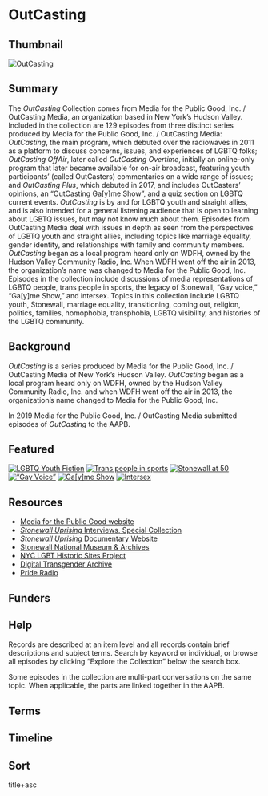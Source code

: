 # OutCasting

## Thumbnail

![OutCasting](https://s3.amazonaws.com/americanarchive.org/special-collections/OutCasting.jpg "OutCasting")

## Summary

The <em>OutCasting</em> Collection comes from Media for the Public Good, Inc. / OutCasting Media, an organization based in New York’s Hudson Valley. Included in the collection are 129 episodes from three distinct series produced by Media for the Public Good, Inc. / OutCasting Media: <em>OutCasting</em>, the main program, which debuted over the radiowaves in 2011 as a platform to discuss concerns, issues, and experiences of LGBTQ folks; <em>OutCasting OffAir</em>, later called <em>OutCasting Overtime</em>, initially an online-only program that later became available for on-air broadcast, featuring youth participants’ (called OutCasters) commentaries on a wide range of issues; and <em>OutCasting Plus</em>, which debuted in 2017, and includes OutCasters’ opinions, an “OutCasting Ga[y]me Show”, and a quiz section on LGBTQ current events. <em>OutCasting</em> is by and for LGBTQ youth and straight allies, and is also intended for a general listening audience that is open to learning about LGBTQ issues, but may not know much about them. Episodes from OutCasting Media deal with issues in depth as seen from the perspectives of LGBTQ youth and straight allies, including topics like marriage equality, gender identity, and relationships with family and community members. <em>OutCasting</em> began as a local program heard only on WDFH, owned by the Hudson Valley Community Radio, Inc. When WDFH went off the air in 2013, the organization’s name was changed to Media for the Public Good, Inc. Episodes in the collection include discussions of media representations of LGBTQ people, trans people in sports, the legacy of Stonewall, “Gay voice,” “Ga[y]me Show,” and intersex. Topics in this collection include LGBTQ youth, Stonewall, marriage equality, transitioning, coming out, religion, politics, families, homophobia, transphobia, LGBTQ visibility, and histories of the LGBTQ community. 

## Background

<em>OutCasting</em> is a series produced by Media for the Public Good, Inc. / OutCasting Media of New York’s Hudson Valley. <em>OutCasting</em> began as a local program heard only on WDFH, owned by the Hudson Valley Community Radio, Inc. and when WDFH went off the air in 2013, the organization’s name changed to Media for the Public Good, Inc. 

In 2019 Media for the Public Good, Inc. / OutCasting Media submitted episodes of <em>OutCasting</em> to the AAPB. 

## Featured

[![LGBTQ Youth Fiction](https://s3.amazonaws.com/americanarchive.org/special-collections/aapb_tile.jpg)](/catalog/cpb-aacip_fe0b68856a0)
[![Trans people in sports](https://s3.amazonaws.com/americanarchive.org/special-collections/aapb_tile.jpg)](/catalog/cpb-aacip_cb6f8d1d85d)
[![Stonewall at 50](https://s3.amazonaws.com/americanarchive.org/special-collections/aapb_tile.jpg)](/catalog/cpb-aacip_2cd6e4aed30)
[![“Gay Voice”](https://s3.amazonaws.com/americanarchive.org/special-collections/aapb_tile.jpg)](/catalog/cpb-aacip_ee127c55f48)
[![Ga[y]me Show](https://s3.amazonaws.com/americanarchive.org/special-collections/aapb_tile.jpg)](/catalog/cpb-aacip_757b826e53f)
[![Intersex](https://s3.amazonaws.com/americanarchive.org/special-collections/aapb_tile.jpg)](/catalog/cpb-aacip_082d9ec96a2)

## Resources

- [Media for the Public Good website](https://mfpg.org/)
- [<em>Stonewall Uprising</em> Interviews, Special Collection](https://americanarchive.org/special_collections/stonewall-uprising-interviews)
- [<em>Stonewall Uprising</em> Documentary Website](https://www.pbs.org/wgbh/americanexperience/films/stonewall/)
- [Stonewall National Museum & Archives](https://www.stonewall-museum.org/)
- [NYC LGBT Historic Sites Project](https://www.nyclgbtsites.org/theme/activism-before-stonewall/)
- [Digital Transgender Archive](https://www.digitaltransgenderarchive.net/)
- [Pride Radio](https://prideradio.iheart.com/)

## Funders

## Help

Records are described at an item level and all records contain brief descriptions and subject terms. Search by keyword or individual, or browse all episodes by clicking “Explore the Collection” below the search box. 

Some episodes in the collection are multi-part conversations on the same topic. When applicable, the parts are linked together in the AAPB.

## Terms

## Timeline

## Sort

title+asc

